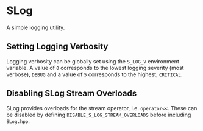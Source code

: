 # SLog

A simple logging utility.

## Setting Logging Verbosity
Logging verbosity can be globally set using the `S_LOG_V` environment variable. A value of `0` corresponds to the lowest logging severity (most verbose), `DEBUG` and a value of `5` corresponds to the highest, `CRITICAL`.

## Disabling SLog Stream Overloads
SLog provides overloads for the stream operator, i.e. `operator<<`. These can be disabled by defining `DISABLE_S_LOG_STREAM_OVERLOADS` before including `SLog.hpp`.
